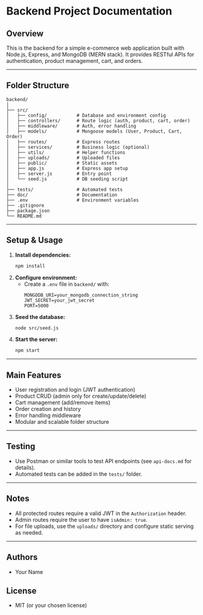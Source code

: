 # Backend Project Documentation

## Overview
This is the backend for a simple e-commerce web application built with Node.js, Express, and MongoDB (MERN stack). It provides RESTful APIs for authentication, product management, cart, and orders.

---

## Folder Structure

```
backend/
│
├── src/
│   ├── config/           # Database and environment config
│   ├── controllers/      # Route logic (auth, product, cart, order)
│   ├── middleware/       # Auth, error handling
│   ├── models/           # Mongoose models (User, Product, Cart, Order)
│   ├── routes/           # Express routes
│   ├── services/         # Business logic (optional)
│   ├── utils/            # Helper functions
│   ├── uploads/          # Uploaded files
│   ├── public/           # Static assets
│   ├── app.js            # Express app setup
│   ├── server.js         # Entry point
│   └── seed.js           # DB seeding script
│
├── tests/                # Automated tests
├── doc/                  # Documentation
├── .env                  # Environment variables
├── .gitignore
├── package.json
└── README.md
```

---

## Setup & Usage

1. **Install dependencies:**
   ```sh
   npm install
   ```
2. **Configure environment:**
   - Create a `.env` file in `backend/` with:
     ```env
     MONGODB_URI=your_mongodb_connection_string
     JWT_SECRET=your_jwt_secret
     PORT=5000
     ```
3. **Seed the database:**
   ```sh
   node src/seed.js
   ```
4. **Start the server:**
   ```sh
   npm start
   ```

---

## Main Features
- User registration and login (JWT authentication)
- Product CRUD (admin only for create/update/delete)
- Cart management (add/remove items)
- Order creation and history
- Error handling middleware
- Modular and scalable folder structure

---

## Testing
- Use Postman or similar tools to test API endpoints (see `api-docs.md` for details).
- Automated tests can be added in the `tests/` folder.

---

## Notes
- All protected routes require a valid JWT in the `Authorization` header.
- Admin routes require the user to have `isAdmin: true`.
- For file uploads, use the `uploads/` directory and configure static serving as needed.

---

## Authors
- Your Name

## License
- MIT (or your chosen license)
